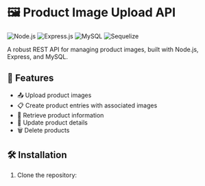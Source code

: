 # 🖼️ Product Image Upload API

![Node.js](https://img.shields.io/badge/Node.js-43853D?style=for-the-badge&logo=node.js&logoColor=white)
![Express.js](https://img.shields.io/badge/Express.js-404D59?style=for-the-badge)
![MySQL](https://img.shields.io/badge/MySQL-00000F?style=for-the-badge&logo=mysql&logoColor=white)
![Sequelize](https://img.shields.io/badge/Sequelize-52B0E7?style=for-the-badge&logo=Sequelize&logoColor=white)

A robust REST API for managing product images, built with Node.js, Express, and MySQL.

## 🚀 Features

- 📤 Upload product images
- 📋 Create product entries with associated images
- 📖 Retrieve product information
- 🔄 Update product details
- 🗑️ Delete products

## 🛠️ Installation

1. Clone the repository:
